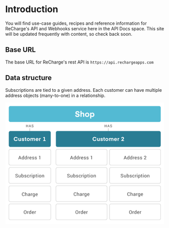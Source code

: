 # Introduction

You will find use-case guides, recipes and reference information for ReCharge's API and Webhooks service here in the API Docs space. This site will be updated frequently with content, so check back soon. 

## Base URL
The base URL for ReCharge's rest API is `https://api.rechargeapps.com`

## Data structure
Subscriptions are tied to a given address. Each customer can have multiple address objects (many-to-one) in a relationship. 

![ReCharge API data structure](assets/images/shop1.png "Data structure")
